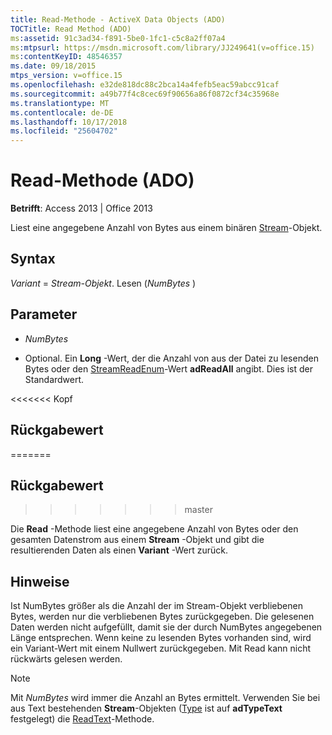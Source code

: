 ```yaml
---
title: Read-Methode - ActiveX Data Objects (ADO)
TOCTitle: Read Method (ADO)
ms:assetid: 91c3ad34-f891-5be0-1fc1-c5c8a2ff07a4
ms:mtpsurl: https://msdn.microsoft.com/library/JJ249641(v=office.15)
ms:contentKeyID: 48546357
ms.date: 09/18/2015
mtps_version: v=office.15
ms.openlocfilehash: e32de818dc88c2bca14a4fefb5eac59abcc91caf
ms.sourcegitcommit: a49b77f4c8cec69f90656a86f0872cf34c35968e
ms.translationtype: MT
ms.contentlocale: de-DE
ms.lasthandoff: 10/17/2018
ms.locfileid: "25604702"
---
```

# <a name="read-method-ado"></a>Read-Methode (ADO)


**Betrifft**: Access 2013 | Office 2013

Liest eine angegebene Anzahl von Bytes aus einem binären [Stream](stream-object-ado.md)-Objekt.

## <a name="syntax"></a>Syntax

*Variant* = *Stream-Objekt*. Lesen (*NumBytes* )

## <a name="parameters"></a>Parameter

  - *NumBytes*

  - Optional. Ein **Long** -Wert, der die Anzahl von aus der Datei zu lesenden Bytes oder den [StreamReadEnum](streamreadenum.md)-Wert **adReadAll** angibt. Dies ist der Standardwert.

<<<<<<< Kopf
## <a name="return-value"></a>Rückgabewert
=======
## <a name="return-value"></a>Rückgabewert
>>>>>>> master

Die **Read** -Methode liest eine angegebene Anzahl von Bytes oder den gesamten Datenstrom aus einem **Stream** -Objekt und gibt die resultierenden Daten als einen **Variant** -Wert zurück.

## <a name="remarks"></a>Hinweise

Ist NumBytes größer als die Anzahl der im Stream-Objekt verbliebenen Bytes, werden nur die verbliebenen Bytes zurückgegeben. Die gelesenen Daten werden nicht aufgefüllt, damit sie der durch NumBytes angegebenen Länge entsprechen. Wenn keine zu lesenden Bytes vorhanden sind, wird ein Variant-Wert mit einem Nullwert zurückgegeben. Mit Read kann nicht rückwärts gelesen werden.


> [!NOTE]
> <P>Mit <EM>NumBytes</EM> wird immer die Anzahl an Bytes ermittelt. Verwenden Sie bei aus Text bestehenden <STRONG>Stream</STRONG>-Objekten (<A href="type-property-ado-stream.md">Type</A> ist auf <STRONG>adTypeText</STRONG> festgelegt) die <A href="readtext-method-ado.md">ReadText</A>-Methode.</P>



